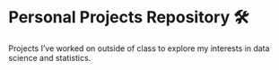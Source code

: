 # Personal Projects Repository 🛠️

Projects I’ve worked on outside of class to explore my interests in data science and statistics.
